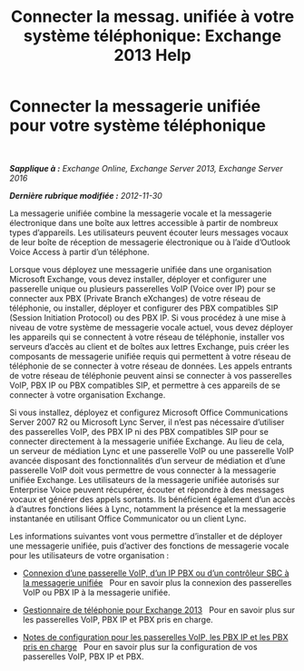 ﻿---
title: 'Connecter la messag. unifiée à votre système téléphonique: Exchange 2013 Help'
TOCTitle: Connecter la messagerie unifiée pour votre système téléphonique
ms:assetid: 92c3e029-f732-4d6d-b147-2b3006d5f088
ms:mtpsurl: https://technet.microsoft.com/fr-fr/library/JJ673544(v=EXCHG.150)
ms:contentKeyID: 50555454
ms.date: 05/23/2018
mtps_version: v=EXCHG.150
ms.translationtype: MT
---

# Connecter la messagerie unifiée pour votre système téléphonique

 

_**Sapplique à :** Exchange Online, Exchange Server 2013, Exchange Server 2016_

_**Dernière rubrique modifiée :** 2012-11-30_

La messagerie unifiée combine la messagerie vocale et la messagerie électronique dans une boîte aux lettres accessible à partir de nombreux types d’appareils. Les utilisateurs peuvent écouter leurs messages vocaux de leur boîte de réception de messagerie électronique ou à l’aide d’Outlook Voice Access à partir d’un téléphone.

Lorsque vous déployez une messagerie unifiée dans une organisation Microsoft Exchange, vous devez installer, déployer et configurer une passerelle unique ou plusieurs passerelles VoIP (Voice over IP) pour se connecter aux PBX (Private Branch eXchanges) de votre réseau de téléphonie, ou installer, déployer et configurer des PBX compatibles SIP (Session Initiation Protocol) ou des PBX IP. Si vous procédez à une mise à niveau de votre système de messagerie vocale actuel, vous devez déployer les appareils qui se connectent à votre réseau de téléphonie, installer vos serveurs d’accès au client et de boîtes aux lettres Exchange, puis créer les composants de messagerie unifiée requis qui permettent à votre réseau de téléphonie de se connecter à votre réseau de données. Les appels entrants de votre réseau de téléphonie peuvent ainsi se connecter à vos passerelles VoIP, PBX IP ou PBX compatibles SIP, et permettre à ces appareils de se connecter à votre organisation Exchange.

Si vous installez, déployez et configurez Microsoft Office Communications Server 2007 R2 ou Microsoft Lync Server, il n’est pas nécessaire d’utiliser des passerelles VoIP, des PBX IP ni des PBX compatibles SIP pour se connecter directement à la messagerie unifiée Exchange. Au lieu de cela, un serveur de médiation Lync et une passerelle VoIP ou une passerelle VoIP avancée disposant des fonctionnalités d’un serveur de médiation et d’une passerelle VoIP doit vous permettre de vous connecter à la messagerie unifiée Exchange. Les utilisateurs de la messagerie unifiée autorisés sur Enterprise Voice peuvent récupérer, écouter et répondre à des messages vocaux et générer des appels sortants. Ils bénéficient également d’un accès à d’autres fonctions liées à Lync, notamment la présence et la messagerie instantanée en utilisant Office Communicator ou un client Lync.

Les informations suivantes vont vous permettre d’installer et de déployer une messagerie unifiée, puis d’activer des fonctions de messagerie vocale pour les utilisateurs de votre organisation :

  - [Connexion d’une passerelle VoIP, d’un IP PBX ou d’un contrôleur SBC à la messagerie unifiée](connect-a-voip-gateway-ip-pbx-or-session-border-controller-to-um-exchange-2013-help.md)   Pour en savoir plus la connexion des passerelles VoIP ou PBX IP à la messagerie unifiée.

  - [Gestionnaire de téléphonie pour Exchange 2013](https://docs.microsoft.com/fr-fr/exchange/voice-mail-unified-messaging/telephone-system-integration-with-um/telephony-advisor-for-exchange-2013)   Pour en savoir plus sur les passerelles VoIP, PBX IP et PBX pris en charge.

  - [Notes de configuration pour les passerelles VoIP, les PBX IP et les PBX pris en charge](configuration-notes-for-supported-voip-gateways-ip-pbxs-and-pbxs-exchange-2013-help.md)   Pour en savoir plus sur la configuration de vos passerelles VoIP, PBX IP et PBX.

